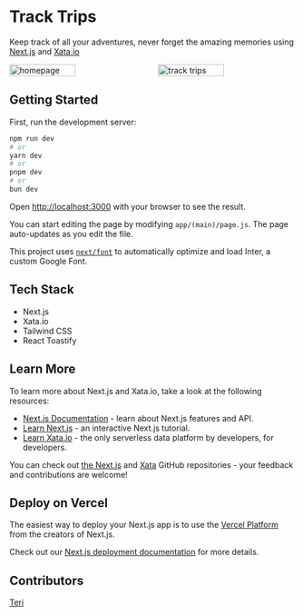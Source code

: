 # Track Trips

Keep track of all your adventures, never forget the amazing memories using [Next.js](https://nextjs.org/) and [Xata.io](https://xata.io/)

<div style="display: flex; justify-content: space-between;">
  <img src="https://github.com/Terieyenike/track-trip-dashboard-with-xata-next/assets/25850598/2fdddea4-23ae-4351-8817-622684fc4ed2" alt="homepage" style="width: 48%;">
  <img src="https://github.com/Terieyenike/weatherapi-with-python/assets/25850598/aa8916aa-8140-495b-8d25-29f5fc54ec4b" alt="track trips" style="width: 48%;">
</div>

## Getting Started

First, run the development server:

```bash
npm run dev
# or
yarn dev
# or
pnpm dev
# or
bun dev
```

Open [http://localhost:3000](http://localhost:3000) with your browser to see the result.

You can start editing the page by modifying `app/(main)/page.js`. The page auto-updates as you edit the file.

This project uses [`next/font`](https://nextjs.org/docs/basic-features/font-optimization) to automatically optimize and load Inter, a custom Google Font.

## Tech Stack

- Next.js
- Xata.io
- Tailwind CSS
- React Toastify

## Learn More

To learn more about Next.js and Xata.io, take a look at the following resources:

- [Next.js Documentation](https://nextjs.org/docs) - learn about Next.js features and API.
- [Learn Next.js](https://nextjs.org/learn) - an interactive Next.js tutorial.
- [Learn Xata.io](https://xata.io/docs) - the only serverless data platform by developers, for developers.

You can check out [the Next.js](https://github.com/vercel/next.js/) and [Xata](https://github.com/xataio/) GitHub repositories - your feedback and contributions are welcome!

## Deploy on Vercel

The easiest way to deploy your Next.js app is to use the [Vercel Platform](https://vercel.com/new?utm_medium=default-template&filter=next.js&utm_source=create-next-app&utm_campaign=create-next-app-readme) from the creators of Next.js.

Check out our [Next.js deployment documentation](https://nextjs.org/docs/deployment) for more details.

## Contributors

[Teri](https://twitter.com/terieyenike)
